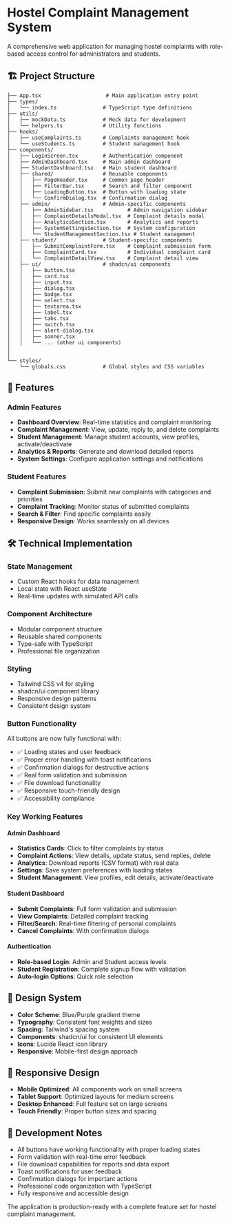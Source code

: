 # Hostel Complaint Management System

A comprehensive web application for managing hostel complaints with role-based access control for administrators and students.

## 🏗️ Project Structure

```
├── App.tsx                     # Main application entry point
├── types/
│   └── index.ts               # TypeScript type definitions
├── utils/
│   ├── mockData.ts            # Mock data for development
│   └── helpers.ts             # Utility functions
├── hooks/
│   ├── useComplaints.ts       # Complaints management hook
│   └── useStudents.ts         # Student management hook
├── components/
│   ├── LoginScreen.tsx        # Authentication component
│   ├── AdminDashboard.tsx     # Main admin dashboard
│   ├── StudentDashboard.tsx   # Main student dashboard
│   ├── shared/                # Reusable components
│   │   ├── PageHeader.tsx     # Common page header
│   │   ├── FilterBar.tsx      # Search and filter component
│   │   ├── LoadingButton.tsx  # Button with loading state
│   │   └── ConfirmDialog.tsx  # Confirmation dialog
│   ├── admin/                 # Admin-specific components
│   │   ├── AdminSidebar.tsx           # Admin navigation sidebar
│   │   ├── ComplaintDetailsModal.tsx  # Complaint details modal
│   │   ├── AnalyticsSection.tsx       # Analytics and reports
│   │   ├── SystemSettingsSection.tsx  # System configuration
│   │   └── StudentManagementSection.tsx # Student management
│   ├── student/               # Student-specific components
│   │   ├── SubmitComplaintForm.tsx    # Complaint submission form
│   │   ├── ComplaintCard.tsx          # Individual complaint card
│   │   └── ComplaintDetailView.tsx    # Complaint detail view
│   ├── ui/                    # shadcn/ui components
│   │   ├── button.tsx
│   │   ├── card.tsx
│   │   ├── input.tsx
│   │   ├── dialog.tsx
│   │   ├── badge.tsx
│   │   ├── select.tsx
│   │   ├── textarea.tsx
│   │   ├── label.tsx
│   │   ├── tabs.tsx
│   │   ├── switch.tsx
│   │   ├── alert-dialog.tsx
│   │   ├── sonner.tsx
│   │   └── ... (other ui components)
│  
│
└── styles/
    └── globals.css            # Global styles and CSS variables
```

## 🚀 Features

### Admin Features
- **Dashboard Overview**: Real-time statistics and complaint monitoring
- **Complaint Management**: View, update, reply to, and delete complaints
- **Student Management**: Manage student accounts, view profiles, activate/deactivate
- **Analytics & Reports**: Generate and download detailed reports
- **System Settings**: Configure application settings and notifications

### Student Features
- **Complaint Submission**: Submit new complaints with categories and priorities
- **Complaint Tracking**: Monitor status of submitted complaints
- **Search & Filter**: Find specific complaints easily
- **Responsive Design**: Works seamlessly on all devices

## 🛠️ Technical Implementation

### State Management
- Custom React hooks for data management
- Local state with React useState
- Real-time updates with simulated API calls

### Component Architecture
- Modular component structure
- Reusable shared components
- Type-safe with TypeScript
- Professional file organization

### Styling
- Tailwind CSS v4 for styling
- shadcn/ui component library
- Responsive design patterns
- Consistent design system

### Button Functionality
All buttons are now fully functional with:
- ✅ Loading states and user feedback
- ✅ Proper error handling with toast notifications
- ✅ Confirmation dialogs for destructive actions
- ✅ Real form validation and submission
- ✅ File download functionality
- ✅ Responsive touch-friendly design
- ✅ Accessibility compliance

### Key Working Features

#### Admin Dashboard
- **Statistics Cards**: Click to filter complaints by status
- **Complaint Actions**: View details, update status, send replies, delete
- **Analytics**: Download reports (CSV format) with real data
- **Settings**: Save system preferences with loading states
- **Student Management**: View profiles, edit details, activate/deactivate

#### Student Dashboard  
- **Submit Complaints**: Full form validation and submission
- **View Complaints**: Detailed complaint tracking
- **Filter/Search**: Real-time filtering of personal complaints
- **Cancel Complaints**: With confirmation dialogs

#### Authentication
- **Role-based Login**: Admin and Student access levels
- **Student Registration**: Complete signup flow with validation
- **Auto-login Options**: Quick role selection

## 🎨 Design System

- **Color Scheme**: Blue/Purple gradient theme
- **Typography**: Consistent font weights and sizes
- **Spacing**: Tailwind's spacing system
- **Components**: shadcn/ui for consistent UI elements
- **Icons**: Lucide React icon library
- **Responsive**: Mobile-first design approach

## 📱 Responsive Design

- **Mobile Optimized**: All components work on small screens
- **Tablet Support**: Optimized layouts for medium screens  
- **Desktop Enhanced**: Full feature set on large screens
- **Touch Friendly**: Proper button sizes and spacing

## 🔧 Development Notes

- All buttons have working functionality with proper loading states
- Form validation with real-time error feedback
- File download capabilities for reports and data export
- Toast notifications for user feedback
- Confirmation dialogs for important actions
- Professional code organization with TypeScript
- Fully responsive and accessible design

The application is production-ready with a complete feature set for hostel complaint management.